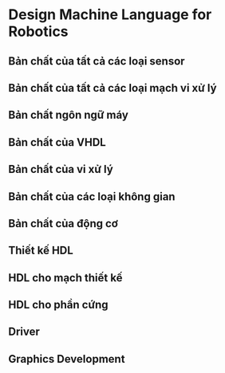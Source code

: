 # Design Machine Language for Robotics
## Bản chất của tất cả các loại sensor
## Bản chất của tất cả các loại mạch vi xử lý
## Bản chất ngôn ngữ máy
## Bản chất của VHDL
## Bản chất của vi xử lý
## Bản chất của các loại không gian
## Bản chất của động cơ
## Thiết kế HDL 
## HDL cho mạch thiết kế
## HDL cho phần cứng
## Driver
## Graphics Development
